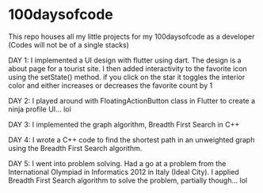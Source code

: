 # 100daysofcode
This repo houses all my little projects for my 100daysofcode as a developer (Codes will not be of a single stacks)

DAY 1:
I implemented a UI design with flutter using dart. The design is a about page for a tourist site. I then added interactivity to the favorite icon using the setState() method. if you click on the star it toggles the interior color and either increases or decreases the favorite count by 1

DAY 2:
I played around with FloatingActionButton class in Flutter to create a ninja profile UI... lol

DAY 3:
I implemented the graph algorithm, Breadth First Search in C++

DAY 4:
I wrote a C++ code to find the shortest path in an unweighted graph using the Breadth First Search algorithm.

DAY 5:
I went into problem solving. Had a go at a problem from the International Olympiad in Informatics 2012 in Italy (Ideal City). I applied Breadth First Search algorithm to solve the problem, partially though... lol
